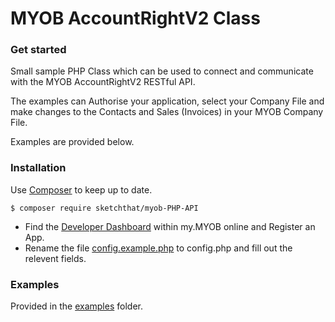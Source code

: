 # MYOB AccountRightV2 Class

### Get started

Small sample PHP Class which can be used to connect and communicate with the MYOB AccountRightV2 RESTful API.

The examples can Authorise your application, select your Company File and make changes to the Contacts and Sales (Invoices) in your MYOB Company File.

Examples are provided below.

### Installation

Use [Composer](https://getcomposer.org/) to keep up to date.

```
$ composer require sketchthat/myob-PHP-API
```

 *  Find the [Developer Dashboard](https://my.myob.com.au/Bd/pages/DevAppList.aspx) within my.MYOB online and Register an App.
 *  Rename the file [config.example.php](https://raw.githubusercontent.com/sketchthat/myob-PHP-API/master/examples/config.example.php) to config.php and fill out the relevent fields.

### Examples

Provided in the [examples](https://github.com/sketchthat/myob-PHP-API/tree/master/example) folder.